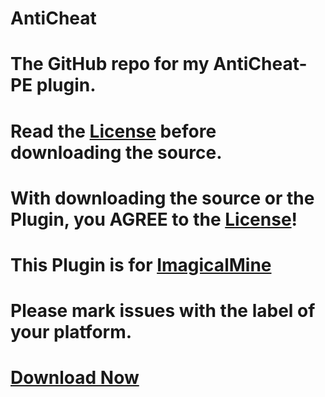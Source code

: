# AntiCheat

# The GitHub repo for my AntiCheat-PE plugin.


# Read the [License](https://github.com/DarkWav/AntiCheat/blob/master/LICENSE.md) before downloading the source.


# With downloading the source or the Plugin, you AGREE to the [License](https://github.com/DarkWav/AntiCheat/blob/master/LICENSE.md)!


# This Plugin is for [ImagicalMine](https://github.com/Inactive-to-Reactive/ImagicalMine)


# Please mark issues with the label of your platform.


# [Download Now](https://forums.imagicalmine.net/plugins/anticheat.52/download?version=589)
